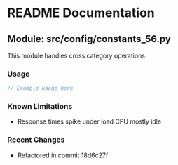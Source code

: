 # README Documentation

## Module: src/config/constants_56.py

This module handles cross category operations.

### Usage

```java
// Example usage here
```

### Known Limitations

- Response times spike under load CPU mostly idle

### Recent Changes

- Refactored in commit 18d6c27f
